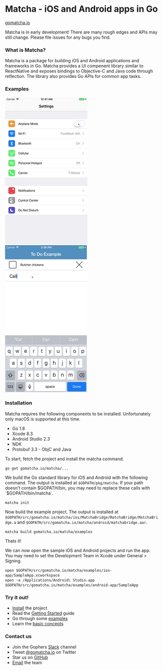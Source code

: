 # Matcha - iOS and Android apps in Go

[gomatcha.io](https://gomatcha.io)

Matcha is in early development! There are many rough edges and APIs may still
change. Please file issues for any bugs you find.

### What is Matcha?

Matcha is a package for building iOS and Android applications and frameworks in
Go. Matcha provides a UI compenent library similar to ReactNative and exposes
bindings to Objective-C and Java code through reflection. The library also
provides Go APIs for common app tasks.

### Examples

[![settings-example](docs/settings.gif)](https://github.com/gomatcha/matcha/tree/master/examples/settings) [![todo-example](docs/todo.gif)](https://github.com/gomatcha/matcha/tree/master/examples/todo)

### Installation

Matcha requires the following components to be installed. Unfortunately only macOS is supported at this time.

* Go 1.8
* Xcode 8.3
* Android Studio 2.3
* NDK
* Protobuf 3.3 - ObjC and Java

To start, fetch the project and install the matcha command.

    go get gomatcha.io/matcha/...

We build the Go standard library for iOS and Android with the following command. The output is installed at `$GOPATH/pkg/matcha`. If your path doesn't contain $GOPATH/bin, you may need to replace these calls with `$GOPATH/bin/matcha`.

    matcha init

Now build the example project. The output is installed at `$GOPATH/src/gomatcha.io/matcha/ios/MatchaBridge/MatchaBridge/MatchaBridge.a` and `$GOPATH/src/gomatcha.io/matcha/android/matchabridge.aar`.

    matcha build gomatcha.io/matcha/examples

Thats it!

We can now open the sample iOS and Android projects and run the app. You may need to set the Development Team in Xcode under General > Signing.

    open $GOPATH/src/gomatcha.io/matcha/examples/ios-app/SampleApp.xcworkspace
    open -a /Applications/Android\ Studio.app $GOPATH/src/gomatcha.io/matcha/examples/android-app/SampleApp

<h3>Try it out!</h3>
<ul>
    <li><a href="https://gomatcha.io/guide/installation/">Install</a> the project</li>
    <li>Read the <a href="https://gomatcha.io/guide/getting-started/">Getting Started</a> guide</li>
    <li>Go through some <a href="https://github.com/gomatcha/matcha/tree/master/examples">examples</a></li>
    <li>Learn the <a href="https://gomatcha.io/guide/concepts">basic concepts</a></li>
</ul>
<h3>Contact us</h3>
<ul>
    <li>Join the Gophers <a href="https://gophers.slack.com/messages/matcha">Slack</a> channel</li>
    <li>Tweet <a href="http://twitter.com/gomatchaio">@gomatcha.io</a> on Twitter</li>
    <li>Star us on <a href="https://github.com/gomatcha/matcha">GitHub</a></li>
    <li><a href="mailto:kevin@gomatcha.io">Email</a> the team</li>
</ul>

